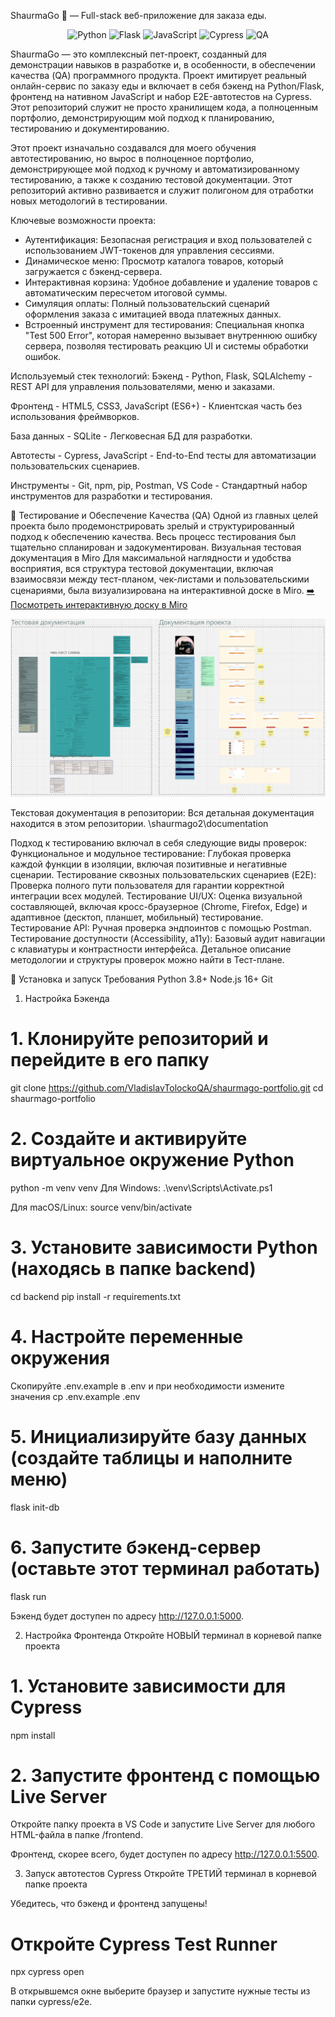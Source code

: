 ShaurmaGo 🌯 — Full-stack веб-приложение для заказа еды.
<p align="center">
<img src="https://img.shields.io/badge/Python-3.11-blue?logo=python&logoColor=white" alt="Python"/>
<img src="https://img.shields.io/badge/Flask-2.3-black?logo=flask&logoColor=white" alt="Flask"/>
<img src="https://img.shields.io/badge/JavaScript-ES6%2B-yellow?logo=javascript&logoColor=black" alt="JavaScript"/>
<img src="https://img.shields.io/badge/Cypress-12.17-black?logo=cypress&logoColor=white" alt="Cypress"/>
<img src="https://img.shields.io/badge/QA-Manual%20%26%20Automated-brightgreen" alt="QA"/>
</p>

ShaurmaGo — это комплексный пет-проект, созданный для демонстрации навыков в разработке и, в особенности, в обеспечении качества (QA) программного продукта. Проект имитирует реальный онлайн-сервис по заказу еды и включает в себя бэкенд на Python/Flask, фронтенд на нативном JavaScript и набор E2E-автотестов на Cypress.
Этот репозиторий служит не просто хранилищем кода, а полноценным портфолио, демонстрирующим мой подход к планированию, тестированию и документированию.

Этот проект изначально создавался для моего обучения автотестированию, но вырос в полноценное портфолио, демонстрирующее мой подход к ручному и автоматизированному тестированию, а также к созданию тестовой документации. Этот репозиторий активно развивается и служит полигоном для отработки новых методологий в тестировании.

Ключевые возможности проекта:
- Аутентификация: Безопасная регистрация и вход пользователей с использованием JWT-токенов для управления сессиями.
- Динамическое меню: Просмотр каталога товаров, который загружается с бэкенд-сервера.
- Интерактивная корзина: Удобное добавление и удаление товаров с автоматическим пересчетом итоговой суммы.
- Симуляция оплаты: Полный пользовательский сценарий оформления заказа с имитацией ввода платежных данных.
- Встроенный инструмент для тестирования: Специальная кнопка "Test 500 Error", которая намеренно вызывает внутреннюю ошибку сервера, позволяя тестировать реакцию UI и системы обработки ошибок.

Используемый стек технологий:
Бэкенд - Python, Flask, SQLAlchemy - REST API для управления пользователями, меню и заказами.

Фронтенд - HTML5, CSS3, JavaScript (ES6+) - Клиентская часть без использования фреймворков.

База данных - SQLite - Легковесная БД для разработки.

Автотесты - Cypress, JavaScript - End-to-End тесты для автоматизации пользовательских сценариев.

Инструменты - Git, npm, pip, Postman, VS Code - Стандартный набор инструментов для разработки и тестирования.

🔬 Тестирование и Обеспечение Качества (QA)
Одной из главных целей проекта было продемонстрировать зрелый и структурированный подход к обеспечению качества. Весь процесс тестирования был тщательно спланирован и задокументирован.
Визуальная тестовая документация в Miro
Для максимальной наглядности и удобства восприятия, вся структура тестовой документации, включая взаимосвязи между тест-планом, чек-листами и пользовательскими сценариями, была визуализирована на интерактивной доске в Miro.
[➡️ Посмотреть интерактивную доску в Miro](https://miro.com/app/board/uXjVIkzqnE4=/?share_link_id=74911620240)

![Доска в Miro](image/image.png)

Текстовая документация в репозитории:
Вся детальная документация находится в этом репозитории.
\shaurmago2\documentation

Подход к тестированию включал в себя следующие виды проверок:
Функциональное и модульное тестирование: Глубокая проверка каждой функции в изоляции, включая позитивные и негативные сценарии.
Тестирование сквозных пользовательских сценариев (E2E): Проверка полного пути пользователя для гарантии корректной интеграции всех модулей.
Тестирование UI/UX: Оценка визуальной составляющей, включая кросс-браузерное (Chrome, Firefox, Edge) и адаптивное (десктоп, планшет, мобильный) тестирование.
Тестирование API: Ручная проверка эндпоинтов с помощью Postman.
Тестирование доступности (Accessibility, a11y): Базовый аудит навигации с клавиатуры и контрастности интерфейса.
Детальное описание методологии и структуры проверок можно найти в Тест-плане.

🏁 Установка и запуск
Требования
Python 3.8+
Node.js 16+
Git

1. Настройка Бэкенда
# 1. Клонируйте репозиторий и перейдите в его папку
git clone https://github.com/VladislavTolockoQA/shaurmago-portfolio.git
cd shaurmago-portfolio

# 2. Создайте и активируйте виртуальное окружение Python
python -m venv venv
Для Windows:
.\venv\Scripts\Activate.ps1

Для macOS/Linux:
source venv/bin/activate

# 3. Установите зависимости Python (находясь в папке backend)
cd backend
pip install -r requirements.txt

# 4. Настройте переменные окружения
Скопируйте .env.example в .env и при необходимости измените значения
cp .env.example .env

# 5. Инициализируйте базу данных (создайте таблицы и наполните меню)
flask init-db

# 6. Запустите бэкенд-сервер (оставьте этот терминал работать)
flask run

Бэкенд будет доступен по адресу http://127.0.0.1:5000.

2. Настройка Фронтенда
Откройте НОВЫЙ терминал в корневой папке проекта

# 1. Установите зависимости для Cypress
npm install

# 2. Запустите фронтенд с помощью Live Server
Откройте папку проекта в VS Code и запустите Live Server
для любого HTML-файла в папке /frontend.

Фронтенд, скорее всего, будет доступен по адресу http://127.0.0.1:5500.

3. Запуск автотестов Cypress
Откройте ТРЕТИЙ терминал в корневой папке проекта

Убедитесь, что бэкенд и фронтенд запущены!

# Откройте Cypress Test Runner
npx cypress open

В открывшемся окне выберите браузер и запустите нужные тесты из папки cypress/e2e.
